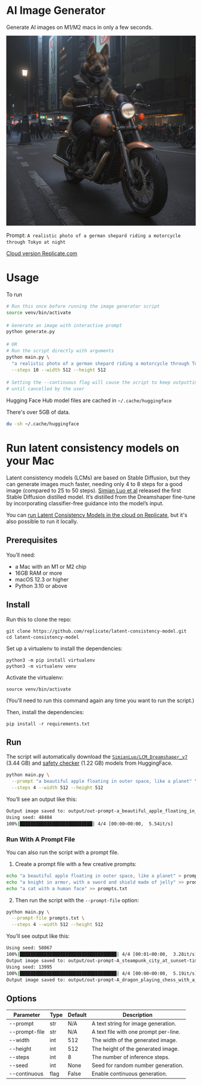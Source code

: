 # AI Image Generator

Generate AI images on M1/M2 macs in only a few seconds.

![Example Output](example-output1.png)

Prompt: `A realistic photo of a german shepard riding a motorcycle through Tokyo at night`

[Cloud version Replicate.com](https://replicate.com/luosiallen/latent-consistency-model)

# Usage

To run

```bash
# Run this once before running the image generator script
source venv/bin/activate

# Generate an image with interactive prompt
python generate.py

# OR
# Run the script directly with arguments
python main.py \
  "a realistic photo of a german shepard riding a motorcycle through Tokyo at night" \
  --steps 10 --width 512 --height 512

# Setting the --continuous flag will cause the script to keep outputting images
# until cancelled by the user
```

Hugging Face Hub model files are cached in `~/.cache/huggingface`

There's over 5GB of data.

```bash
du -sh ~/.cache/huggingface
```

# Run latent consistency models on your Mac

Latent consistency models (LCMs) are based on Stable Diffusion, but they can
generate images much faster, needing only 4 to 8 steps for a good image
(compared to 25 to 50 steps).
[Simian Luo et al](https://arxiv.org/abs/2310.04378) released the first Stable
Diffusion distilled model. It’s distilled from the Dreamshaper fine-tune by
incorporating classifier-free guidance into the model’s input.

You can
[run Latent Consistency Models in the cloud on Replicate](https://replicate.com/luosiallen/latent-consistency-model),
but it's also possible to run it locally.

## Prerequisites

You’ll need:

- a Mac with an M1 or M2 chip
- 16GB RAM or more
- macOS 12.3 or higher
- Python 3.10 or above

## Install

Run this to clone the repo:

    git clone https://github.com/replicate/latent-consistency-model.git
    cd latent-consistency-model

Set up a virtualenv to install the dependencies:

    python3 -m pip install virtualenv
    python3 -m virtualenv venv

Activate the virtualenv:

    source venv/bin/activate

(You'll need to run this command again any time you want to run the script.)

Then, install the dependencies:

    pip install -r requirements.txt

## Run

The script will automatically download the
[`SimianLuo/LCM_Dreamshaper_v7`](https://huggingface.co/SimianLuo/LCM_Dreamshaper_v7)
(3.44 GB) and
[safety checker](https://huggingface.co/CompVis/stable-diffusion-safety-checker)
(1.22 GB) models from HuggingFace.

```sh
python main.py \
  --prompt "a beautiful apple floating in outer space, like a planet" \
  --steps 4 --width 512 --height 512
```

You’ll see an output like this:

```sh
Output image saved to: output/out-prompt-a_beautiful_apple_floating_in_outer_space,_like_a_planet-time-20231027-181911-seed-7445-width-512-height-512-steps-4.png
Using seed: 48404
100%|███████████████████████████| 4/4 [00:00<00:00,  5.54it/s]
```

### Run With A Prompt File

You can also run the script with a prompt file.

1. Create a prompt file with a few creative prompts:

```sh
echo "a beautiful apple floating in outer space, like a planet" > prompts.txt
echo "a knight in armor, with a sword and shield made of jelly" >> prompts.txt
echo "a cat with a human face" >> prompts.txt
```

2. Then run the script with the `--prompt-file` option:

```sh
python main.py \
  --prompt-file prompts.txt \
  --steps 4 --width 512 --height 512
```

You'll see output like this:

```sh
Using seed: 58067
100%|████████████████████████████████████| 4/4 [00:01<00:00,  3.28it/s]
Output image saved to: output/out-prompt-A_steampunk_city_at_sunset-time-20231027-181942-seed-58067-width-512-height-512-steps-4.png
Using seed: 13995
100%|████████████████████████████████████| 4/4 [00:00<00:00,  5.19it/s]
Output image saved to: output/out-prompt-A_dragon_playing_chess_with_a_knight-time-20231027-181943-seed-13995-width-512-height-512-steps-4.png
```

## Options

| Parameter     | Type | Default | Description                           |
| ------------- | ---- | ------- | ------------------------------------- |
| --prompt      | str  | N/A     | A text string for image generation.   |
| --prompt-file | str  | N/A     | A text file with one prompt per-line. |
| --width       | int  | 512     | The width of the generated image.     |
| --height      | int  | 512     | The height of the generated image.    |
| --steps       | int  | 8       | The number of inference steps.        |
| --seed        | int  | None    | Seed for random number generation.    |
| --continuous  | flag | False   | Enable continuous generation.         |
